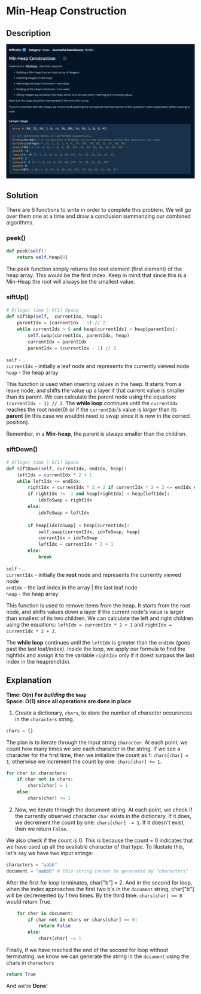 # Min-Heap Construction

## Description

![description](./desc.png)

## Solution

There are 6 functions to write in order to complete this problem. We will go over them one at a time and draw a conclusion summarizing our combined algorithms.

### peek()

```py
def peek(self):
    return self.heap[0]
```

The peek function simply returns the root element (first element) of the heap array. This would be the first index. Keep in mind that since this is a Min-Heap the root will always be the smallest value.

### siftUp()

```py
# O(logn) time | O(1) Space
def siftUp(self,  currentIdx, heap):
    parentIdx = (currentIdx - 1) // 2
    while currentIdx > 0 and heap[currentIdx] < heap[parentIdx]:
        self.swap(currentIdx, parentIdx, heap)
        currentIdx = parentIdx
        parentIdx = (currentIdx - 1) // 2
```

`self` - .. <br>
`currentIdx` - initially a leaf node and represents the currently viewed node <br>
`heap` - the heap array <br>

This function is used when inserting values in the heep. It starts from a leave node, and shifts the value up a layer if that current value is smaller than its parent. We can calculate the parent node using the equation: `(currentIdx - 1) // 2`. The **while loop** continues until the `currentIdx` reaches the root node(0) or if the `currentIdx`'s value is _larger_ than its **parent** (in this case we wouldnt need to swap since it is now in the correct position). <br>

Remember, in a **Min-heap**, the parent is always smaller than the children.

### siftDown()

```py
# O(logn) time | O(1) Space
def siftDown(self, currentIdx, endIdx, heap):
    leftIdx = currentIdx * 2 + 1
    while leftIdx <= endIdx:
        rightIdx = currentIdx * 2 + 2 if currentIdx * 2 + 2 <= endIdx else -1
        if rightIdx != -1 and heap[rightIdx] < heap[leftIdx]:
            idxToSwap = rightIdx
        else:
            idxToSwap = leftIdx

        if heap[idxToSwap] < heap[currentIdx]:
            self.swap(currentIdx, idxToSwap, heap)
            currentIdx = idxToSwap
            leftIdx = currentIdx * 2 + 1
        else:
            break
```

`self` - .. <br>
`currentIdx` - initially the **root** node and represents the currently viewed node <br>
`endIdx` - the last index in the array | the last leaf node<br>
`heap` - the heap array <br>

This function is used to remove items from the heap. It starts from the root node, and shifts values down a layer if the current node's value is larger than smallest of its two children. We can calculate the left and right children using the equations: `leftIdx = currentIdx * 2 + 1` and `rightIdx = currentIdx * 2 + 2`. <br>

The **while loop** continues until the `leftIdx` is greater than the `endIdx` (goes past the last leaf/index). Inside the loop, we apply our formula to find the rightIdx and assign it to the variable `rightIdx` only if it doest surpass the last index in the heap(endIdx).

## Explanation

**Time: O(n) For _building_ the `heap`** <br/>
**Space: O(1) since all operations are done in place**<br/>

1. Create a dictionary, `chars`, to store the number of character occurences in the `characters` string.

```py
chars = {}
```

The plan is to iterate through the input string `character`. At each point, we count how many times we see each character in the string. If we see a character for the first time, then we initialize the count as 1: `chars[char] = 1`, otherwise we increment the count by one: `chars[char] += 1`.

```py
for char in characters:
    if char not in chars:
        chars[char] = 1
    else:
        chars[char] += 1
```

2. Now, we iterate through the document string. At each point, we check if the currently observed character `char` exists in the dictionary. If it does, we decrement the count by one: `chars[char] -= 1`. If it doesn't exist, then we return `False`.

We also check if the count is 0. This is because the count = 0 indicates that we have used up all the avaliable character of that type. To illustate this, let's say we have two input strings:

```py
characters = "aabb"
document = "aabbb" # This string cannot be generated by "characters"
```

After the first for loop terminates, char["b"] = 2. And in the second for loop, when the index approaches the first two b's in the `document` string, char["b"] will be decremented by 1 two times. By the third time: `chars[char] == 0` would return True.

```py
    for char in document:
        if char not in chars or chars[char] == 0:
            return False
        else:
            chars[char] -= 1
```

Finally, if we have reached the end of the second for loop without terminating, we know we can generate the string in the `document` using the chars in `characters`

```py
return True
```

And we're **Done**!
